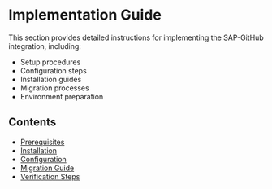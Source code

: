 # Implementation Guide

This section provides detailed instructions for implementing the SAP-GitHub integration, including:

- Setup procedures
- Configuration steps
- Installation guides
- Migration processes
- Environment preparation

## Contents

- [Prerequisites](./prerequisites.md)
- [Installation](./installation.md)
- [Configuration](./configuration.md)
- [Migration Guide](./migration-guide.md)
- [Verification Steps](./verification.md)
